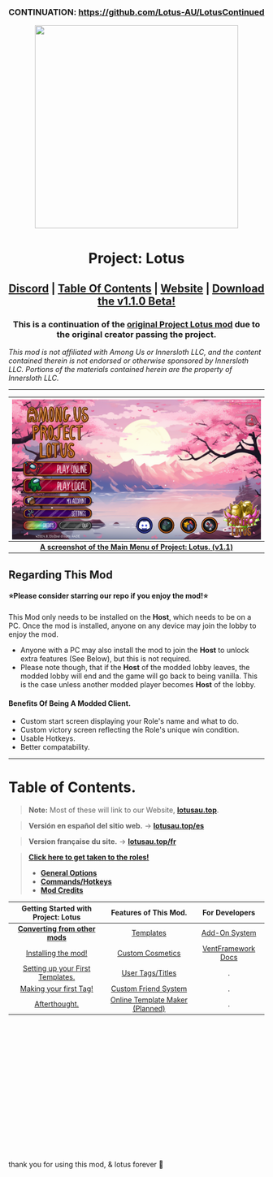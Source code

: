 ### CONTINUATION: https://github.com/Lotus-AU/LotusContinued

<p align="center">
  <img width="400" height="400" src="https://avatars.githubusercontent.com/u/173427715">
</p>
<h1 align="center">Project: Lotus</h1>

<h2 align="center"> <a href="https://discord.gg/projectlotus">Discord</a> | <a href="#table-of-contents">Table Of Contents</a> | <a href="https://beta.lotusau.top/">Website</a> | <a href="https://github.com/Lotus-AU/LotusContinued/releases/latest">Download the v1.1.0 Beta!</a>

<h3 align="center">This is a continuation of the <a href="https://github.com/ImaMapleTree/Lotus">original Project Lotus mod</a> due to the original creator passing the project. </h3>
<i align="center">This mod is not affiliated with Among Us or Innersloth LLC, and the content contained therein is not endorsed or otherwise sponsored by Innersloth LLC. Portions of the materials contained herein are the property of Innersloth LLC.</i>

---

|        <img align="center" src="./.github/main_menu2.png">         |
| :----------------------------------------------------------------: |
| <u>**A screenshot of the Main Menu of Project: Lotus. (v1.1)**</u> |

## Regarding This Mod

#### ⭐Please consider starring our repo if you enjoy the mod!⭐

This Mod only needs to be installed on the **Host**, which needs to be on a PC. Once the mod is installed, anyone on any device may join the lobby to enjoy the mod. <br>

- Anyone with a PC may also install the mod to join the **Host** to unlock extra features (See Below), but this is not required.
- Please note though, that if the **Host** of the modded lobby leaves, the modded lobby will end and the game will go back to being vanilla. This is the case unless another modded player becomes **Host** of the lobby.

#### Benefits Of Being A Modded Client.<br>

- Custom start screen displaying your Role's name and what to do.
- Custom victory screen reflecting the Role's unique win condition.
- Usable Hotkeys.
- Better compatability.

---

# Table of Contents.

> **Note:** Most of these will link to our Website, [**lotusau.top**](https://beta.lotusau.top). <br>

> **Versión en español del sitio web.** -> [**lotusau.top/es**](https://beta.lotusau.top/es)<br>

> **Version française du site.** -> [**lotusau.top/fr**](https://beta.lotusau.top/fr)<br>

> [**Click here to get taken to the roles!**](https://beta.lotusau.top/en/roles)
>
> - [**General Options**](https://beta.lotusau.top/rd/options)
> - [**Commands/Hotkeys**](https://beta.lotusau.top/rd/commands)
> - [**Mod Credits**](https://beta.lotusau.top/credits)

|                     Getting Started with Project: Lotus                     |                    Features of This Mod.                     |                    For Developers                      |
| :-------------------------------------------------------------------------: | :----------------------------------------------------------: | :--------------------------------------------------:   |
|   [**Converting from other mods**](https://beta.lotusau.top/rd/convert)    |     [Templates](https://beta.lotusau.top/rd/templates)      | [Add-On System](https://beta.lotusau.top/dev/addons)  |
|         [Installing the mod!](https://beta.lotusau.top/rd/install)         |   [Custom Cosmetics](https://beta.lotusau.top/rd/touhats)   | [VentFramework Docs](https://beta.lotusau.top/dev/vf) |
| [Setting up your First Templates.](https://beta.lotusau.top/rd/f-template) |    [User Tags/Titles](https://beta.lotusau.top/rd/tags)     |                          .                             |
|      [Making your first Tag!](https://beta.lotusau.top/rd/first-tag)       | [Custom Friend System](https://beta.lotusau.top/rd/friends) |                          .                             |
|        [Afterthought.](https://beta.lotusau.top/rd/gs-afterthought)        |             [Online Template Maker (Planned)](#)             |                          .                             |

<br>
<br>
<br>
<br>
<br>
<br>
<br>
<br>
<br>
<br>
<br>
<br>
<br>
<br>
<br>
<br>
thank you for using this mod, & lotus forever 🪷
